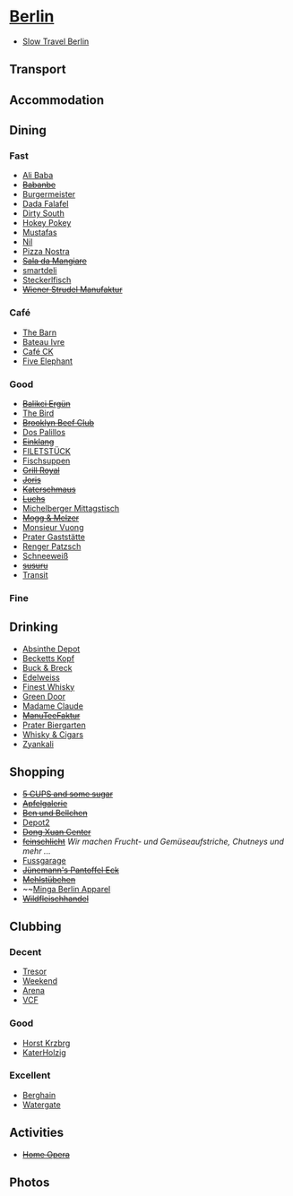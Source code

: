# [Berlin](http://en.wikipedia.org/wiki/Berlin)

* [Slow Travel Berlin](http://www.slowtravelberlin.com/)

## Transport

## Accommodation

## Dining

### Fast

* [Ali Baba](http://libanesischerimbissfriedrichshain.u-city.org)
* ~~[Babanbe](http://babanbe.com)~~
* [Burgermeister](http://www.qype.co.uk/place/14918-Burgermeister-Berlin)
* [Dada Falafel](http://www.dadafalafel.de/falafel.html)
* [Dirty South](https://www.facebook.com/dirtysouthberlin)
* [Hokey Pokey](http://www.hokey-pokey.de)
* [Mustafas](http://mustafas.de/)
* [Nil](http://www.nil-imbiss.de/en/index.html)
* [Pizza Nostra](http://www.qype.com/place/193109-Pizzeria-Pizza-Nostra-Berlin)
* ~~[Sala da Mangiare](http://saladamangiare.de)~~
* [smartdeli](http://www.smartdeli.org)
* [Steckerlfisch](http://steckerlfisch.com/)
* ~~[Wiener Strudel Manufaktur](http://www.strudel-manufaktur.de)~~

### Café

* [The Barn](http://thebarn.de/)
* [Bateau Ivre](http://www.qype.co.uk/place/14933-Bistro-Bar-Bateau-Ivre-Berlin)
* [Café CK](http://cafeckberlin.com/)
* [Five Elephant](http://www.fiveelephant.com)

### Good

* ~~[Balikci Ergün](https://www.facebook.com/pages/Balikci-Ergun/136665353098631)~~
* [The Bird](http://www.thebirdinberlin.com/)
* ~~[Brooklyn Beef Club](http://www.brooklynbeefclub.com/)~~
* [Dos Palillos](http://www.dospalillos.com/home.php?rest=2&lang=en)
* ~~[Einklang](http://www.einklang-feinkost.de)~~
* [FILETSTÜCK](http://www.filetstueck-berlin.de)
* [Fischsuppen](https://www.facebook.com/Fischschuppen)
* ~~[Grill Royal](http://www.grillroyal.com/)~~
* ~~[Joris](https://www.facebook.com/JorisBerlin)~~
* ~~[Katerschmaus](http://www.katerholzig.de/restaurant/)~~
* ~~[Luchs](http://www.lux-eleven.com/restaurant--bar/restaurant-luchs)~~
* [Michelberger Mittagstisch](http://www.michelbergerhotel.com/#/de/restaurant)
* ~~[Mogg & Melzer](http://www.moggandmelzer.com)~~
* [Monsieur Vuong](http://www.monsieurvuong.de)
* [Prater Gaststätte](http://www.pratergarten.de/d/gaststaette.php4)
* [Renger Patzsch](http://http://www.renger-patzsch.com)
* [Schneeweiß](http://www.schneeweiss-berlin.de/schneeweiss.html)
* ~~[susuru](http://www.susuru.de)~~
* [Transit](http://www.transit-restaurants.com)

### Fine

## Drinking

* [Absinthe Depot](http://www.erstesabsinthdepotberlin.de)
* [Becketts Kopf](http://www.becketts-kopf.de)
* [Buck & Breck](http://buckandbreck.com)
* [Edelweiss](http://www.edelweiss36.com/)
* [Finest Whisky](http://www.finestwhisky.de)
* [Green Door](http://greendoor.de)
* [Madame Claude](http://madameclaude.de/)
* ~~[ManuTeeFaktur](https://www.facebook.com/ManuTeeFaktur)~~
* [Prater Biergarten](http://www.pratergarten.de/d/biergarten.php4)
* [Whisky & Cigars](http://whisky-cigars.de)
* [Zyankali](http://www.zyankali.de/)

## Shopping

* ~~[5 CUPS and some sugar](http://www.5cups.de)~~
* ~~[Apfelgalerie](http://www.apfelgalerie.de/index.html)~~
* ~~[Ben und Bellchen](http://www.ben-und-bellchen.de)~~
* [Depot2](http://depot2.de)
* ~~[Dong Xuan Center](http://www.findingberlin.com/dong-xuan-center/)~~
* ~~[feinschlicht](http://www.feinschlicht.de)~~ _Wir machen Frucht- und Gemüseaufstriche, Chutneys und mehr ..._
* [Fussgarage](http://www.fussgarage.de)
* ~~[Jünemann's Pantoffel Eck](http://www.pantoffeleck.de/shop/)~~
* ~~[Mehlstübchen](http://www.mehlstuebchen.de)~~
* ~~[Minga Berlin Apparel](http://www.mingaberlin.com)
* ~~[Wildfleischhandel](http://www.wildfleisch-berlin.de/index.html)~~

## Clubbing

### Decent
* [Tresor](http://tresorberlin.com/)
* [Weekend](http://www.week-end-berlin.de/)
* [Arena](http://www.arena-club.de/)
* [VCF](http://www.residentadvisor.net/club-detail.aspx?id=8007)

### Good

* [Horst Krzbrg](http://www.horst-krzbrg.de)
* [KaterHolzig](http://www.katerholzig.de/)

### Excellent
* [Berghain](http://berghain.de/)
* [Watergate](http://www.water-gate.de/)

## Activities

* ~~[Home Opera](http://www.homeopera.net)~~

## Photos
